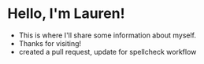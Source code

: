 # Hello, I'm Lauren!

- This is where I'll share some information about myself.
- Thanks for visiting!
- created a pull request, update for spellcheck workflow
